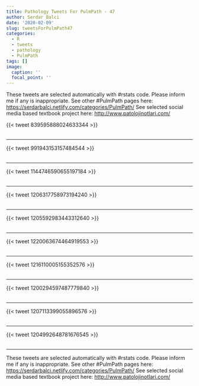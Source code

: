 ```yaml
---
title: Pathology Tweets For PulmPath - 47
author: Serdar Balci
date: '2020-02-09'
slug: tweetsForPulmPath47
categories:
  - R
  - tweets
  - pathology
  - PulmPath
tags: []
image:
  caption: ''
  focal_point: ''
---
```



These tweets are selected automatically with #rstats code. Please inform me if any is inappropriate.
See other #PulmPath pages here: https://serdarbalci.netlify.com/categories/PulmPath/ 
See selected social media based textbook project here: http://www.patolojinotlari.com/

{{< tweet 839595888024633344 >}}
<br>
<br>
<hr>
{{< tweet 991943153157484544 >}}
<br>
<br>
<hr>
{{< tweet 1144746590655197184 >}}
<br>
<br>
<hr>
{{< tweet 1206317758973194240 >}}
<br>
<br>
<hr>
{{< tweet 1205592983443312640 >}}
<br>
<br>
<hr>
{{< tweet 1220063674464919553 >}}
<br>
<br>
<hr>
{{< tweet 1216110005155352576 >}}
<br>
<br>
<hr>
{{< tweet 1200294597487779840 >}}
<br>
<br>
<hr>
{{< tweet 1207113399055896576 >}}
<br>
<br>
<hr>
{{< tweet 1204992648781676545 >}}
<br>
<br>
<hr>


These tweets are selected automatically with #rstats code. Please inform me if any is inappropriate.
See other #PulmPath pages here: https://serdarbalci.netlify.com/categories/PulmPath/ 
See selected social media based textbook project here: http://www.patolojinotlari.com/

